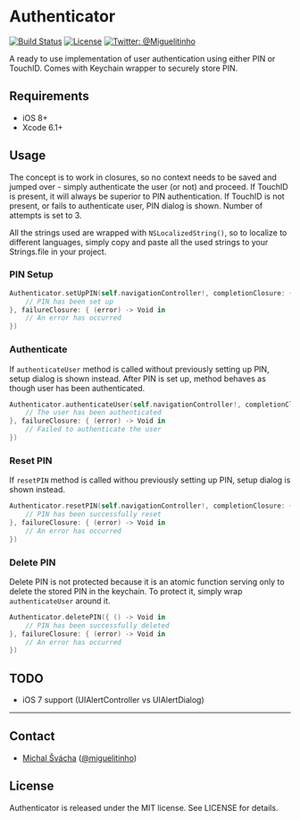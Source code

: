 # Authenticator

[![Build Status](https://travis-ci.org/svachmic/Authenticator.svg?branch=master)](https://travis-ci.org/svachmic/Authenticator)
[![License](http://img.shields.io/badge/license-MIT-green.svg?style=flat)](https://github.com/svachmic/Authenticator/blob/master/LICENSE.md)
[![Twitter: @Miguelitinho](https://img.shields.io/badge/contact-%40Miguelitinho-blue.svg?style=flat)](https://twitter.com/Miguelitinho)

A ready to use implementation of user authentication using either PIN or TouchID. Comes with Keychain wrapper to securely store PIN.

## Requirements

- iOS 8+
- Xcode 6.1+

## Usage

The concept is to work in closures, so no context needs to be saved and jumped over - simply authenticate the user (or not) and proceed. If TouchID is present, it will always be superior to PIN authentication. If TouchID is not present, or fails to authenticate user, PIN dialog is shown. Number of attempts is set to 3.

All the strings used are wrapped with `NSLocalizedString()`, so to localize to different languages, simply copy and paste all the used strings to your Strings.file in your project.

### PIN Setup

```swift
Authenticator.setUpPIN(self.navigationController!, completionClosure: { () -> Void in
	// PIN has been set up
}, failureClosure: { (error) -> Void in
	// An error has occurred
})
```

### Authenticate

If `authenticateUser` method is called without previously setting up PIN, setup dialog is shown instead. After PIN is set up, method behaves as though user has been authenticated.

```swift
Authenticator.authenticateUser(self.navigationController!, completionClosure: { () -> Void in
	// The user has been authenticated
}, failureClosure: { (error) -> Void in
	// Failed to authenticate the user
})
```

### Reset PIN
If `resetPIN` method is called withou previously setting up PIN, setup dialog is shown instead.

```swift
Authenticator.resetPIN(self.navigationController!, completionClosure: { () -> Void in
	// PIN has been successfully reset
}, failureClosure: { (error) -> Void in
	// An error has occurred
})
```

### Delete PIN

Delete PIN is not protected because it is an atomic function serving only to delete the stored PIN in the keychain. To protect it, simply wrap `authenticateUser` around it.

```swift
Authenticator.deletePIN({ () -> Void in
	// PIN has been successfully deleted
}, failureClosure: { (error) -> Void in
	// An error has occurred
})
```

## TODO

- iOS 7 support (UIAlertController vs UIAlertDialog)

* * *

## Contact

- [Michal Švácha](http://github.com/svachmic) ([@miguelitinho](https://twitter.com/miguelitinho))

## License

Authenticator is released under the MIT license. See LICENSE for details.
